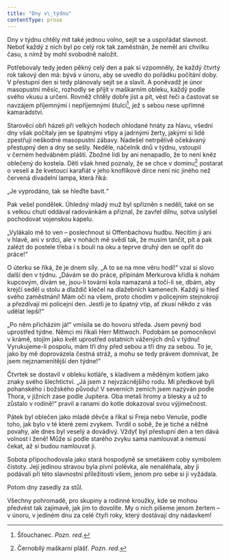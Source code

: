 ```yaml
---
title: "Dny v\_týdnu"
contentType: prose
---
```


<section>

Dny v týdnu chtěly mít také jednou volno, sejít se a uspořádat slavnost. Neboť každý z nich byl po celý rok tak zaměstnán, že neměl ani chvilku času, s nímž by mohl svobodně naložit.

Potřebovaly tedy jeden pěkný celý den a pak si vzpomněly, že každý čtvrtý rok takový den má: bývá v únoru, aby se uvedlo do pořádku počítání doby. V přestupní den si tedy plánovaly sejít se a slavit. A poněvadž je únor masopustní měsíc, rozhodly se přijít v maškarním obleku, každý podle svého vkusu a určení. Rovněž chtěly dobře jíst a pít, vést řeči a častovat se navzájem příjemnými i nepříjemnými štulci[^22], jež s sebou nese upřímné kamarádství.

Starověcí obři házeli při velkých hodech ohlodané hnáty za hlavu, všední dny však počítaly jen se špatnými vtipy a jadrnými žerty, jakými si lidé zpestřují neškodné masopustní zábavy. Nadešel netrpělivě očekávaný přestupný den a dny se sešly. Neděle, náčelník dnů v týdnu, vstoupil v černém hedvábném plášti. Zbožné lidi by ani nenapadlo, že to není kněz oblečený do kostela. Děti však hned poznaly, že se chce v dominu[^23] postarat o veselí a že kvetoucí karafiát v jeho knoflíkové dírce není nic jiného než červená divadelní lampa, která říká:

„Je vyprodáno, tak se hleďte bavit.“

Pak vešel pondělek. Úhledný mladý muž byl spřízněn s nedělí, také on se s velkou chutí oddával radovánkám a přiznal, že zavřel dílnu, sotva uslyšel pochodovat vojenskou kapelu.

„Vylákalo mě to ven – poslechnout si Offenbachovu hudbu. Necítím ji ani v hlavě, ani v srdci, ale v nohách mě svědí tak, že musím tančit, pít a pak zalézt do postele třeba i s boulí na oku a teprve druhý den se opřít do práce!“

O úterku se říká, že je dnem síly. „A to se na mne věru hodí!“ vzal si slovo další den v týdnu. „Dávám se do práce, připínám Merkurova křídla k nohám kupcovým, dívám se, jsou-li tovární kola namazaná a točí-li se, dbám, aby krejčí seděl u stolu a dlaždič klečel na dlažebních kamenech. Každý si hleď svého zaměstnání! Mám oči na všem, proto chodím v policejním stejnokroji a přezdívají mi policejní den. Jestli je to špatný vtip, ať zkusí někdo z vás udělat lepší!“

„Po něm přicházím já!“ vmísila se do hovoru středa. Jsem pevný bod uprostřed týdne. Němci mi říkali Herr Mittwoch. Podobám se pomocníkovi v krámě, stojím jako květ uprostřed ostatních vážených dnů v týdnu! Vyrukujeme-li pospolu, mám tři dny před sebou a tři dny za sebou. To je, jako by mě doprovázela čestná stráž, a mohu se tedy právem domnívat, že jsem nejznamenitější den týdne!“

Čtvrtek se dostavil v obleku kotláře, s kladivem a měděným kotlem jako znaky svého šlechtictví. „Já jsem z nejvzácnějšího rodu. Mí předkové byli pohanského i božského původu! V severních zemích jsem nazýván podle Thora, v jižních zase podle Jupitera. Oba metali hromy a blesky a už to zůstalo v rodině!“ pravil a ranami do kotle dokazoval svou výjimečnost.

Pátek byl oblečen jako mladé děvče a říkal si Freja nebo Ve­nuše, podle toho, jak bylo v té které zemi zvykem. Tvrdil o sobě, že je tiché a něžné povahy, ale dnes byl veselý a dovádivý. Vždyť byl přestupní den a ten dává volnost i ženě! Může si podle starého zvyku sama namlouvat a nemusí čekat, až si budou namlouvat ji.

Sobota připochodovala jako stará hospodyně se smetákem coby symbolem čistoty. Její jedinou stravou byla pivní polévka, ale nenaléhala, aby ji podávali při této slavnostní příležitosti všem, jenom pro sebe si ji vyžádala.

Potom dny zasedly za stůl.

Všechny pohromadě, pro skupiny a rodinné kroužky, kde se mohou předvést tak zajímavě, jak jim to dovolíte. My o nich píšeme jenom žertem – v únoru, v jediném dnu za celé čtyři roky, který dostávají dny nádavkem!

[^22]: Šťouchanec. _Pozn. red._

[^23]: Černobílý maškarní plášť. _Pozn. red._

</section>
